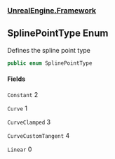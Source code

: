 ### [UnrealEngine.Framework](UnrealEngine_Framework.md 'UnrealEngine.Framework')
## SplinePointType Enum
Defines the spline point type  
```csharp
public enum SplinePointType

```
#### Fields
<a name='UnrealEngine_Framework_SplinePointType_Constant'></a>
`Constant` 2  
  
<a name='UnrealEngine_Framework_SplinePointType_Curve'></a>
`Curve` 1  
  
<a name='UnrealEngine_Framework_SplinePointType_CurveClamped'></a>
`CurveClamped` 3  
  
<a name='UnrealEngine_Framework_SplinePointType_CurveCustomTangent'></a>
`CurveCustomTangent` 4  
  
<a name='UnrealEngine_Framework_SplinePointType_Linear'></a>
`Linear` 0  
  
